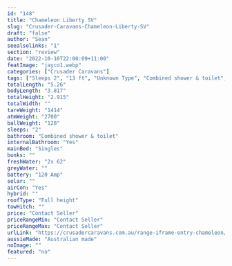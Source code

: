 ```yaml
---
id: "148"
title: "Chameleon Liberty SV"
slug: "Crusader-Caravans-Chameleon-Liberty-SV"
draft: "false"
author: "Sean"
seealsolinks: "1"
section: "review"
date: "2022-10-10T22:00:09+11:00"
featImage: "jayco1.webp"
categories: ["Crusader Caravans"]
tags: ["Sleeps 2", "13 ft", "Unknown Type", "Combined shower & toilet", "Full height", "Price Unknown"]
totalLength: "5.26"
bodyLength: "3.817"
totalHeight: "2.915"
totalWidth: ""
tareWeight: "1414"
atmWeight: "2700"
ballWeight: "128"
sleeps: "2"
bathroom: "Combined shower & toilet"
internalBathroom: "Yes"
mainBed: "Singles"
bunks: ""
freshWater: "2x 62"
greyWater: ""
battery: "120 Amp"
solar: ""
airCon: "Yes"
hybrid: ""
roofType: "Full height"
towHitch: ""
price: "Contact Seller"
priceRangeMin: "Contact Seller"
priceRangeMax: "Contact Seller"
urlLink: "https://crusadercaravans.com.au/range-iframe-entry-chameleon/"
aussieMade: "Australian made"
noImage: ""
featured: "no"
---
```

